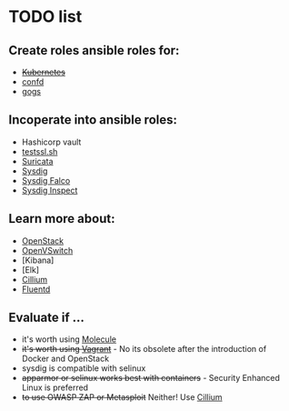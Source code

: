 # TODO list

## Create roles ansible roles for:
* ~~[Kubernetes]~~
* [confd]
* [gogs]

## Incoperate into ansible roles:
* Hashicorp vault
* [testssl.sh]
* [Suricata]
* [Sysdig]
* [Sysdig Falco]
* [Sysdig Inspect]

## Learn more about:
* [OpenStack]
* [OpenVSwitch]
* [Kibana]
* [Elk]
* [Cillium]
* [Fluentd]

## Evaluate if ...
* it's worth using [Molecule]
* ~~it's worth using [Vagrant]~~ - No its obsolete after the introduction of Docker and OpenStack
* sysdig is compatible with selinux
* ~~apparmor or selinux works best with containers~~ - Security Enhanced Linux is preferred
* ~~to use OWASP ZAP or Metasploit~~ Neither! Use [Cillium]

[Kubernetes]: https://kubernetes.io/docs/setup/independent/install-kubeadm/
[confd]: https://github.com/kelseyhightower/confd/blob/master/docs/installation.md
[gogs]: https://github.com/gogits/gogs
[testssl.sh]: https://testssl.sh/
[Suricata]: https://suricata-ids.org/docs/
[Sysdig]: https://www.sysdig.org/install/
[Sysdig Falco]: https://github.com/draios/falco/wiki/How-to-Install-Falco-for-Linux
[Sysdig Inspect]: https://github.com/draios/sysdig-inspect
[OpenStack]: https://www.openstack.org/software/start/
[OpenVSwitch]: http://docs.openvswitch.org/en/latest/
[Molecule]: http://docs.openvswitch.org/en/latest/
[Vagrant]: http://docs.openvswitch.org/en/latest/
[Molecule]: https://molecule.readthedocs.io/en/latest/installation.html
[Vagrant]: https://www.vagrantup.com/downloads.html
[Cillium]: https://github.com/cilium/cilium
[Fluentd]: https://fluentd.io
